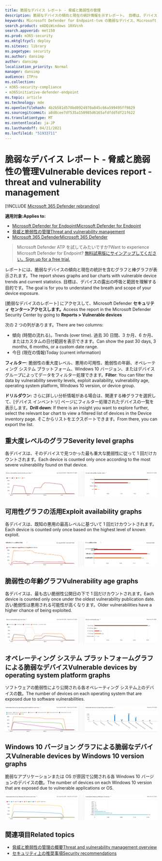 ```yaml
---
title: 脆弱なデバイス レポート - 脅威と脆弱性の管理
description: 脆弱なデバイスの傾向と現在の統計情報を示すレポート。 目標は、デバイスの露出の呼吸と範囲を理解する目的です。
keywords: Microsoft Defender for Endpoint-tvm の脆弱なデバイス、Microsoft Defender for Endpoint、tvm、脅威& 脆弱性の暴露を減らす、脅威と脆弱性を軽減する、セキュリティ構成を監視する
search.product: eADQiWindows 10XVcnh
search.appverid: met150
ms.prod: m365-security
ms.mktglfcycl: deploy
ms.sitesec: library
ms.pagetype: security
ms.author: dansimp
author: dansimp
localization_priority: Normal
manager: dansimp
audience: ITPro
ms.collection:
- m365-security-compliance
- m365initiative-defender-endpoint
ms.topic: article
ms.technology: mde
ms.openlocfilehash: 4b2b581d570bd0924970a845c66a599495ff9829
ms.sourcegitcommit: a8d8cee7df535a150985d6165afdfddfdf21f622
ms.translationtype: MT
ms.contentlocale: ja-JP
ms.lasthandoff: 04/21/2021
ms.locfileid: "51933711"
---
```

# <a name="vulnerable-devices-report---threat-and-vulnerability-management"></a><span data-ttu-id="0568f-105">脆弱なデバイス レポート - 脅威と脆弱性の管理</span><span class="sxs-lookup"><span data-stu-id="0568f-105">Vulnerable devices report - threat and vulnerability management</span></span>

[!INCLUDE [Microsoft 365 Defender rebranding](../../includes/microsoft-defender.md)]

<span data-ttu-id="0568f-106">**適用対象:**</span><span class="sxs-lookup"><span data-stu-id="0568f-106">**Applies to:**</span></span>

- [<span data-ttu-id="0568f-107">Microsoft Defender for Endpoint</span><span class="sxs-lookup"><span data-stu-id="0568f-107">Microsoft Defender for Endpoint</span></span>](https://go.microsoft.com/fwlink/?linkid=2154037)
- [<span data-ttu-id="0568f-108">脅威と脆弱性の管理</span><span class="sxs-lookup"><span data-stu-id="0568f-108">Threat and vulnerability management</span></span>](next-gen-threat-and-vuln-mgt.md)
- [<span data-ttu-id="0568f-109">Microsoft 365 Defender</span><span class="sxs-lookup"><span data-stu-id="0568f-109">Microsoft 365 Defender</span></span>](https://go.microsoft.com/fwlink/?linkid=2118804)

><span data-ttu-id="0568f-110">Microsoft Defender ATP を試してみたいですか?</span><span class="sxs-lookup"><span data-stu-id="0568f-110">Want to experience Microsoft Defender for Endpoint?</span></span> [<span data-ttu-id="0568f-111">無料試用版にサインアップしてください。</span><span class="sxs-lookup"><span data-stu-id="0568f-111">Sign up for a free trial.</span></span>](https://www.microsoft.com/microsoft-365/windows/microsoft-defender-atp?ocid=docs-wdatp-portaloverview-abovefoldlink)

<span data-ttu-id="0568f-112">レポートには、脆弱なデバイスの傾向と現在の統計を含むグラフと棒グラフが表示されます。</span><span class="sxs-lookup"><span data-stu-id="0568f-112">The report shows graphs and bar charts with vulnerable device trends and current statistics.</span></span> <span data-ttu-id="0568f-113">目標は、デバイスの露出の呼吸と範囲を理解する目的です。</span><span class="sxs-lookup"><span data-stu-id="0568f-113">The goal is for you to understand the breath and scope of your device exposure.</span></span> 

<span data-ttu-id="0568f-114">[脆弱なデバイスのレポート] にアクセスして、Microsoft Defender **セキュリティ センター>アクセスします。**</span><span class="sxs-lookup"><span data-stu-id="0568f-114">Access the report in the Microsoft Defender Security Center by going to **Reports > Vulnerable devices**</span></span>

<span data-ttu-id="0568f-115">次の 2 つの列があります。</span><span class="sxs-lookup"><span data-stu-id="0568f-115">There are two columns:</span></span>

- <span data-ttu-id="0568f-116">傾向 (時間の流れる)。</span><span class="sxs-lookup"><span data-stu-id="0568f-116">Trends (over time).</span></span> <span data-ttu-id="0568f-117">過去 30 日間、3 か月、6 か月、またはカスタムの日付範囲を表示できます。</span><span class="sxs-lookup"><span data-stu-id="0568f-117">Can show the past 30 days, 3 months, 6 months, or a custom date range.</span></span>
- <span data-ttu-id="0568f-118">今日 (現在の情報)</span><span class="sxs-lookup"><span data-stu-id="0568f-118">Today (current information)</span></span>

<span data-ttu-id="0568f-119">**フィルター**: 脆弱性の重大度レベル、悪用の可用性、脆弱性の年齢、オペレーティング システム プラットフォーム、Windows 10 バージョン、またはデバイス グループによってデータをフィルター処理できます。</span><span class="sxs-lookup"><span data-stu-id="0568f-119">**Filter**: You can filter the data by vulnerability severity levels, exploit availability, vulnerability age, operating system platform, Windows 10 version, or device group.</span></span>

<span data-ttu-id="0568f-120">**ドリルダウン:** さらに詳しい分析情報がある場合は、関連する棒グラフを選択して、[デバイス インベントリ] ページにフィルター処理されたデバイスの一覧を表示します。</span><span class="sxs-lookup"><span data-stu-id="0568f-120">**Drill down**: If there is an insight you want to explore further, select the relevant bar chart to view a filtered list of devices in the Device inventory page.</span></span> <span data-ttu-id="0568f-121">そこからリストをエクスポートできます。</span><span class="sxs-lookup"><span data-stu-id="0568f-121">From there, you can export the list.</span></span>

## <a name="severity-level-graphs"></a><span data-ttu-id="0568f-122">重大度レベルのグラフ</span><span class="sxs-lookup"><span data-stu-id="0568f-122">Severity level graphs</span></span>

<span data-ttu-id="0568f-123">各デバイスは、そのデバイスで見つかった最も重大な脆弱性に従って 1 回だけカウントされます。</span><span class="sxs-lookup"><span data-stu-id="0568f-123">Each device is counted only once according to the most severe vulnerability found on that device.</span></span>

![現在のデバイスの脆弱性の重大度レベルの 1 つのグラフと、時間の流中のレベルを示す 1 つのグラフ。](images/tvm-report-severity.png)

## <a name="exploit-availability-graphs"></a><span data-ttu-id="0568f-125">可用性グラフの活用</span><span class="sxs-lookup"><span data-stu-id="0568f-125">Exploit availability graphs</span></span>

<span data-ttu-id="0568f-126">各デバイスは、既知の悪用の最高レベルに基づいて 1 回だけカウントされます。</span><span class="sxs-lookup"><span data-stu-id="0568f-126">Each device is counted only once based on the highest level of known exploit.</span></span>

![現在のデバイスの利用可能性のグラフと、時間の流れによる可用性を示すグラフが 1 つ表示されます。](images/tvm-report-exploit-availability.png)

## <a name="vulnerability-age-graphs"></a><span data-ttu-id="0568f-128">脆弱性の年齢グラフ</span><span class="sxs-lookup"><span data-stu-id="0568f-128">Vulnerability age graphs</span></span>

<span data-ttu-id="0568f-129">各デバイスは、最も古い脆弱性公開日の下で 1 回だけカウントされます。</span><span class="sxs-lookup"><span data-stu-id="0568f-129">Each device is counted only once under the oldest vulnerability publication date.</span></span> <span data-ttu-id="0568f-130">古い脆弱性は悪用される可能性が高くなります。</span><span class="sxs-lookup"><span data-stu-id="0568f-130">Older vulnerabilities have a higher chance of being exploited.</span></span>

![現在のデバイスの脆弱性の年齢のグラフと、時間の経時を示す 1 つのグラフ。](images/tvm-report-age.png)

## <a name="vulnerable-devices-by-operating-system-platform-graphs"></a><span data-ttu-id="0568f-132">オペレーティング システム プラットフォームグラフによる脆弱なデバイス</span><span class="sxs-lookup"><span data-stu-id="0568f-132">Vulnerable devices by operating system platform graphs</span></span>

<span data-ttu-id="0568f-133">ソフトウェアの脆弱性により公開される各オペレーティング システム上のデバイスの数。</span><span class="sxs-lookup"><span data-stu-id="0568f-133">The number of devices on each operating system that are exposed due to software vulnerabilities.</span></span>

![オペレーティング システム プラットフォーム別の現在の脆弱なデバイスの 1 つのグラフと、OS プラットフォームによる脆弱なデバイスの時間の経時を示す 1 つのグラフ。](images/tvm-report-os.png)

## <a name="vulnerable-devices-by-windows-10-version-graphs"></a><span data-ttu-id="0568f-135">Windows 10 バージョン グラフによる脆弱なデバイス</span><span class="sxs-lookup"><span data-stu-id="0568f-135">Vulnerable devices by Windows 10 version graphs</span></span>

<span data-ttu-id="0568f-136">脆弱なアプリケーションまたは OS が原因で公開される各 Windows 10 バージョンのデバイスの数。</span><span class="sxs-lookup"><span data-stu-id="0568f-136">The number of devices on each Windows 10 version that are exposed due to vulnerable applications or OS.</span></span>

![Windows 10 バージョンによる現在の脆弱なデバイスの 1 つのグラフと、Windows 10 バージョンによる脆弱なデバイスの時間の経時を示す 1 つのグラフ。](images/tvm-report-version.png)

## <a name="related-topics"></a><span data-ttu-id="0568f-138">関連項目</span><span class="sxs-lookup"><span data-stu-id="0568f-138">Related topics</span></span>

- [<span data-ttu-id="0568f-139">脅威と脆弱性の管理の概要</span><span class="sxs-lookup"><span data-stu-id="0568f-139">Threat and vulnerability management overview</span></span>](next-gen-threat-and-vuln-mgt.md)
- [<span data-ttu-id="0568f-140">セキュリティ上の推奨事項</span><span class="sxs-lookup"><span data-stu-id="0568f-140">Security recommendations</span></span>](tvm-security-recommendation.md)
